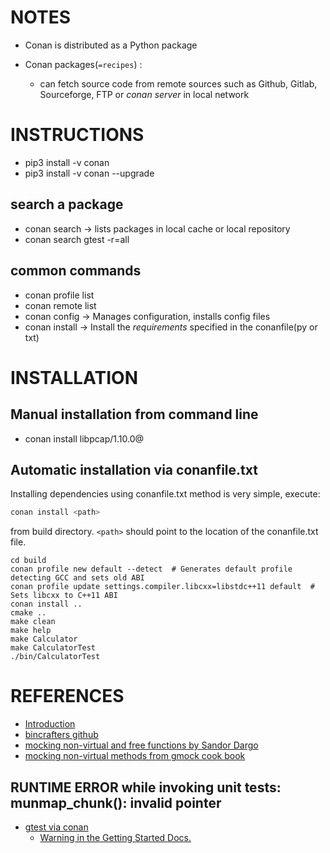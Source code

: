 # NOTES
+ Conan is distributed as a Python package
+ Conan packages(`=recipes`) : <br>

    - can fetch source code from remote sources such as Github, Gitlab, Sourceforge, FTP or *conan server* in local network

# INSTRUCTIONS

+  pip3 install -v conan
+  pip3 install -v conan --upgrade

## search a package
+  conan search &rarr; lists packages in local cache or local repository
+  conan search gtest -r=all

## common commands
+ conan profile list
+ conan remote list
+ conan config &rarr; Manages configuration, installs config files
+ conan install &rarr; Install the _requirements_ specified in the conanfile(py or txt)

# INSTALLATION
## Manual installation from command line
+ conan install libpcap/1.10.0@

## Automatic installation via conanfile.txt
Installing dependencies using conanfile.txt method is very simple, execute:  <br>
```bash
conan install <path> 
```
from build directory. `<path>` should point to the location of the conanfile.txt file. <br>

```
cd build
conan profile new default --detect  # Generates default profile detecting GCC and sets old ABI
conan profile update settings.compiler.libcxx=libstdc++11 default  # Sets libcxx to C++11 ABI
conan install ..
cmake ..
make clean
make help
make Calculator
make CalculatorTest
./bin/CalculatorTest
```


# REFERENCES
+ [Introduction](https://kubasejdak.com/introduction-to-conan-package-manager)
+ [bincrafters github](https://bincrafters.github.io/)
+ [mocking non-virtual and free functions by Sandor Dargo](https://www.sandordargo.com/blog/2022/03/09/mocking-non-virtual-and-free-functions)
+ [mocking non-virtual methods from gmock cook book](https://github.com/google/googletest/blob/main/docs/gmock_cook_book.md#mocking-non-virtual-methods-mockingnonvirtualmethods)

## RUNTIME ERROR while invoking unit tests: munmap_chunk(): invalid pointer 
+ [gtest via conan](https://stackoverflow.com/questions/60874183/how-to-use-gtest-via-conan)
    + [Warning in the Getting Started Docs. ](https://docs.conan.io/en/latest/getting_started.html)
